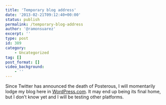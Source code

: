 ```yaml
---
title: 'Temporary blog address'
date: '2013-02-21T09:12:40+00:00'
status: publish
permalink: /temporary-blog-address
author: '@ramonsuarez'
excerpt: ''
type: post
id: 389
category:
    - Uncategorized
tag: []
post_format: []
video_background:
    - ''
---
```

Since Twitter has announced the death of Posterous, I will momentarily lodge my blog here in [WordPress.com](https://ramonsuarez.com?aff=22892). It may end up being its final home, but I don’t know yet and I will be testing other platforms.
